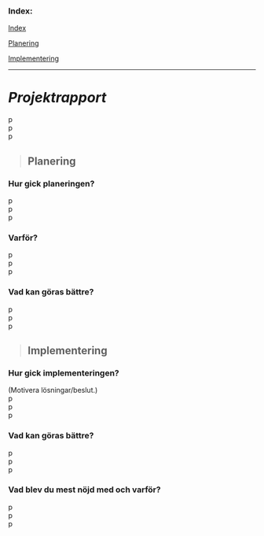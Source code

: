 ### Index:

[Index](#Index)

[Planering](#Planering)

[Implementering](#Implementering)

---

# *Projektrapport*
p  
p  
p


> ## Planering  
### Hur gick planeringen? 
p  
p  
p

### Varför?
p  
p  
p

### Vad kan göras bättre?
p  
p  
p


> ## Implementering  
### Hur gick implementeringen?   
(Motivera lösningar/beslut.)  
p  
p  
p

### Vad kan göras bättre?
p  
p  
p

### Vad blev du mest nöjd med och varför?
p  
p  
p
